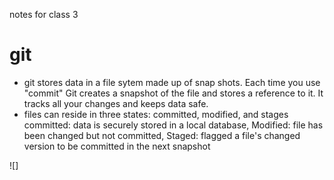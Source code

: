 notes for class 3
# git
- git stores data in a file sytem made up of snap shots.  Each time you use "commit" Git creates a snapshot of the file and stores a reference to it. It tracks all your changes and keeps data safe.  
- files can reside in three states: committed, modified, and stages
committed: data is securely stored in a local database, Modified: file has been changed but not committed, Staged: flagged a file's changed version to be committed in the next snapshot

![]


